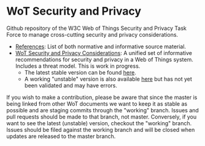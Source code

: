 # WoT Security and Privacy
Github repository of the W3C Web of Things Security and Privacy Task Force to manage cross-cutting security and privacy considerations.

* [References](wot-security-references.md): List of both normative and informative source material.
* [WoT Security and Privacy Considerations](index.html): A unified set of informative recommendations for security and privacy in a Web of Things system.  Includes a threat model. This is work in progress.
    * The latest stable version can be found [here](https://rawgit.com/w3c/wot-security/master/index.html).
    * A working "unstable" version is also available [here](https://rawgit.com/w3c/wot-security/working/index.html) but has not yet been validated and may have errors.

If you wish to make a contribution,
please be aware that since the master is being linked from other WoT documents
we want to keep it as stable as possible and are staging commits through
the "working" branch.
Issues and pull requests should be made to that branch, not master.
Conversely, if you want to see the latest (unstable) version,
checkout the "working" branch.
Issues should be filed against the working branch and will be closed when
updates are released to the master branch.
